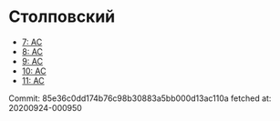 # Столповский
- [7: AC](7.md)
- [8: AC](8.md)
- [9: AC](9.md)
- [10: AC](10.md)
- [11: AC](11.md)

Commit: 85e36c0dd174b76c98b30883a5bb000d13ac110a
 fetched at: 20200924-000950
